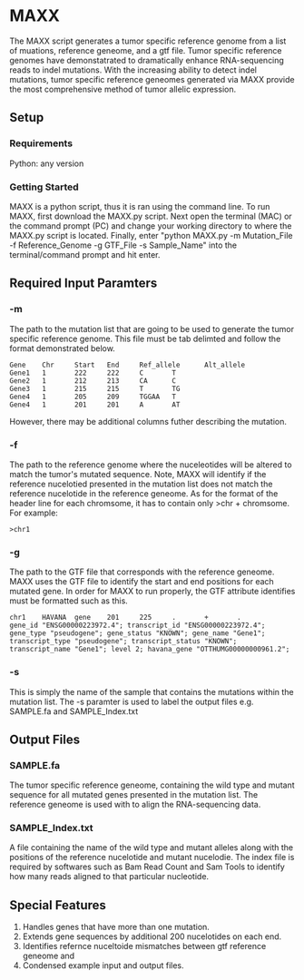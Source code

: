 # MAXX
The MAXX script generates a tumor specific reference genome from a list of muations, reference geneome, and a gtf file.  Tumor specific reference genomes have demonstatrated to dramatically enhance RNA-sequencing reads to indel mutations.  With the increasing ability to detect indel mutations, tumor specific reference geneomes generated via MAXX provide the most comprehensive method of tumor allelic expression.
## Setup
### Requirements
Python: any version
### Getting Started
MAXX is a python script, thus it is ran using the command line.  To run MAXX, first download the MAXX.py script.  Next open the terminal (MAC) or the command prompt (PC) and change your working directory to where the MAXX.py script is located. Finally, enter "python MAXX.py -m Mutation_File -f Reference_Genome -g GTF_File -s Sample_Name" into the terminal/command prompt and hit enter.
## Required Input Paramters
### -m
The path to the mutation list that are going to be used to generate the tumor specific reference genome.  This file must be tab delimted and follow the format demonstrated below.
```
Gene    Chr     Start   End     Ref_allele      Alt_allele
Gene1   1       222     222     C       T
Gene2   1       212     213     CA      C
Gene3   1       215     215     T       TG
Gene4   1       205     209     TGGAA   T
Gene4   1       201     201     A       AT
```
However, there may be additional columns futher describing the mutation.
### -f 
The path to the reference genome where the nuceleotides will be altered to match the tumor's mutated sequence.  Note, MAXX will identify if the reference nucelotied presented in the mutation list does not match the reference nucelotide in the reference geneome.  As for the format of the header line for each chromsome, it has to contain only >chr + chromsome.  For example:
```
>chr1
```
### -g
The path to the GTF file that corresponds with the reference geneome. MAXX uses the GTF file to identify the start and end positions for each mutated gene.  In order for MAXX to run properly, the GTF attribute identifies must be formatted such as this.  
```
chr1    HAVANA  gene    201     225     .       +       .       gene_id "ENSG00000223972.4"; transcript_id "ENSG00000223972.4"; gene_type "pseudogene"; gene_status "KNOWN"; gene_name "Gene1"; transcript_type "pseudogene"; transcript_status "KNOWN"; transcript_name "Gene1"; level 2; havana_gene "OTTHUMG00000000961.2";
```
### -s
This is simply the name of the sample that contains the mutations within the mutation list.  The -s paramter is used to label the output files e.g. SAMPLE.fa and SAMPLE_Index.txt

## Output Files
### SAMPLE.fa 
The tumor specific reference geneome, containing the wild type and mutant sequence for all mutated genes presented in the mutation list.  The reference geneome is used with to align the RNA-sequencing data. 
### SAMPLE_Index.txt 
A file containing the name of the wild type and mutant alleles along with the positions of the reference nucelotide and mutant nucelodie.  The index file is required by softwares such as Bam Read Count and Sam Tools to identify how many reads aligned to that particular nucleotide.

## Special Features
1. Handles genes that have more than one mutation.
2. Extends gene sequences by additional 200 nucelotides on each end.
3. Identifies refernce nuceltoide mismatches between gtf reference geneome and
4. Condensed example input and output files.



